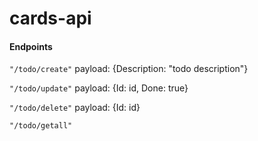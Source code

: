 # cards-api

#### Endpoints

`"/todo/create"`
payload: {Description: "todo description"}

`"/todo/update"`
payload: {Id: id, Done: true}

`"/todo/delete"`
payload: {Id: id}

`"/todo/getall"`
